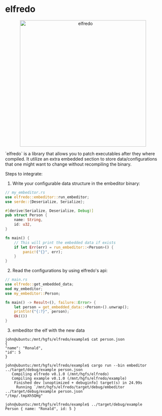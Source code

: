 # elfredo
<p align="center">
<img
    src="https://bit.ly/3eG4Q3a"
    width="408px" border="0" alt="elfredo">
<br>
</p>
`elfredo` is a library that allows you to patch executables after they where
compiled. It utilize an extra embedded section to store data/configurations
that one might want to change without recompiling the binary.

Steps to integrate:
1.   Write your configurable data structure in the embeditor binary:
```rust
// my_embeditor.rs
use elfredo::embeditor::run_embeditor;
use serde::{Deserialize, Serialize};

#[derive(Serialize, Deserialize, Debug)]
pub struct Person {
    name: String,
    id: u32,
}

fn main() {
    // This will print the embedded data if exists
    if let Err(err) = run_embeditor::<Person>() {
        panic!("{}", err);
    }
}
```

2. Read the configurations by using elfredo's api:
```rust
// main.rs
use elfredo::get_embedded_data;
mod my_embeditor;
use my_embeditor::Person;

fn main() -> Result<(), failure::Error> {
    let person = get_embedded_data::<Person>().unwrap();
    println!("{:?}", person);
    Ok(())
}

```
3. embeditor the elf with the new data
```shell
john@ubuntu:/mnt/hgfs/elfredo/example$ cat person.json
{
"name": "Ronald",
"id": 5
}

john@ubuntu:/mnt/hgfs/elfredo/example$ cargo run --bin embeditor ../target/debug/example person.json
   Compiling elfredo v0.1.0 (/mnt/hgfs/elfredo)
   Compiling example v0.1.0 (/mnt/hgfs/elfredo/example)
    Finished dev [unoptimized + debuginfo] target(s) in 24.99s
     Running `/mnt/hgfs/elfredo/target/debug/embeditor ../target/debug/example person.json`
"/tmp/.tmpXh5QHg"

john@ubuntu:/mnt/hgfs/elfredo/example$ ../target/debug/example
Person { name: "Ronald", id: 5 }
```
